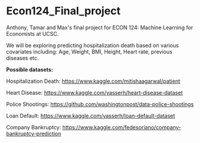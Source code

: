 # Econ124_Final_project

Anthony, Tamar and Max's final project for ECON 124: Machine Learning for Economists at UCSC.


We will be exploring predicting hospitalization death based on various covariates including: Age, Weight, BMI, Height, Heart rate, previous diseases etc.


**Possible datasets:**

Hospitalization Death:
https://www.kaggle.com/mitishaagarwal/patient

Heart Disease:
https://www.kaggle.com/yasserh/heart-disease-dataset

Police Shootings:
https://github.com/washingtonpost/data-police-shootings

Loan Default:
https://www.kaggle.com/yasserh/loan-default-dataset

Company Bankruptcy:
https://www.kaggle.com/fedesoriano/company-bankruptcy-prediction